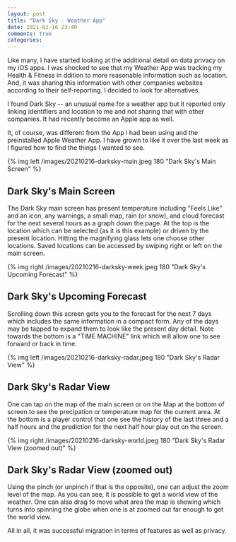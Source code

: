 ```yaml
---
layout: post
title: "Dark Sky - Weather App"
date: 2021-02-16 23:40
comments: true
categories:
---
```


Like many, I have started looking at the additional detail on data privacy on my iOS apps.  I was shocked to see that my Weather App was tracking my Health & Fitness in ddition to more reasonable information such as location.  And, it was sharing this information with other companies websites according to their self-reporting.  I decided to look for alternatives.

I found Dark Sky -- an unusual name for a weather app but it reported only linking identifiers and location to me and not sharing that with other companies.  It had recently become an Apple app as well.

It, of course, was different from the App I had been using and the preinstalled Apple Weather App.  I have grown to like it over the last week as I figured how to find the things I wanted to see.

{% img left /images/20210216-darksky-main.jpeg 180 "Dark Sky's Main Screen"  %}

## Dark Sky's Main Screen

The Dark Sky main screen has present temperature including "Feels Like" and an icon, any warnings, a small map, rain (or snow), and cloud forecast for the next several hours as a graph down the page.  At the top is the location which can be selected (as it is this example) or driven by the present location.  Hitting the magnifying glass lets one choose other locations.  Saved locations can be accessed by swiping right or left on the main screen.

<div style="clear: both;"></div>

{% img right /images/20210216-darksky-week.jpeg 180 "Dark Sky's Upcoming Forecast" %}

## Dark Sky's Upcoming Forecast

Scrolling down this screen gets you to the forecast for the next 7 days which includes the same information in a compact form.  Any of the days may be tapped to expand them to look like the present day detail.  Note towards the bottom is a "TIME MACHINE" link which will allow one to see forward or back in time.

<div style="clear: both;"></div>

{% img left /images/20210216-darksky-radar.jpeg 180 "Dark Sky's Radar View" %}

## Dark Sky's Radar View

One can tap on the map of the main screen or on the Map at the bottom of screen to see the precipation or temperature map for the current area.  At the bottom is a player control that one see the history of the last three and a half hours and the prediction for the next half hour play out on the screen.

<div style="clear: both;"></div>

{% img right /images/20210216-darksky-world.jpeg 180 "Dark Sky's Radar View (zoomed out)" %}

## Dark Sky's Radar View (zoomed out)

Using the pinch (or unpinch if that is the opposite), one can adjust the zoom level of the map.  As you can see, it is possible to get a world view of the weather.  One can also drag to move what area the map is showing which turns into spinning the globe when one is at zoomed out far enough to get the world view.

<div style="clear: both;"></div>

All in all, it was successful migration in terms of features as well as privacy.